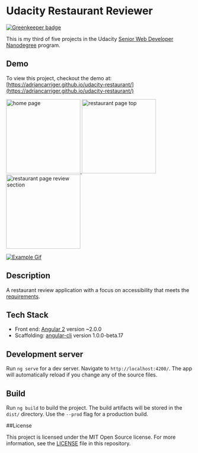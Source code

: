 # Udacity Restaurant Reviewer

[![Greenkeeper badge](https://badges.greenkeeper.io/adriancarriger/udacity-restaurant.svg)](https://greenkeeper.io/)

This is my third of five projects in the Udacity [Senior Web Developer Nanodegree](https://www.udacity.com/course/senior-web-developer-nanodegree--nd802) program.

## Demo

To view this project, checkout the demo at: [https://adriancarriger.github.io/udacity-restaurant/](https://adriancarriger.github.io/udacity-restaurant/)

<a href="https://adriancarriger.github.io/udacity-restaurant/">
  <img alt="home page" src="https://raw.githubusercontent.com/adriancarriger/udacity-restaurant/master/images/example-1.png" width="200px">
  <img alt="restaurant page top" src="https://raw.githubusercontent.com/adriancarriger/udacity-restaurant/master/images/example-2.png" width="200px">
  <img alt="restaurant page review section" src="https://raw.githubusercontent.com/adriancarriger/udacity-restaurant/master/images/example-3.png" width="200px">
</a>

[![Example Gif](https://raw.githubusercontent.com/adriancarriger/udacity-restaurant/master/images/example.gif)](https://adriancarriger.github.io/udacity-restaurant/)


## Description

A restaurant review application with a focus on accessibility that meets the [requirements](REQUIREMENTS.md).

## Tech Stack

* Front end: [Angular 2](https://github.com/angular/angular) version ~2.0.0
* Scaffolding: [angular-cli](https://github.com/angular/angular-cli) version 1.0.0-beta.17

## Development server

Run `ng serve` for a dev server. Navigate to `http://localhost:4200/`. The app will automatically reload if you change any of the source files.

## Build

Run `ng build` to build the project. The build artifacts will be stored in the `dist/` directory. Use the `--prod` flag for a production build.

##License

This project is licensed under the MIT Open Source license. For more information, see the [LICENSE](LICENSE) file in this repository.